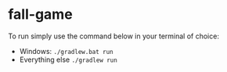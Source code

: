# fall-game

To run simply use the command below in your terminal of choice:

- Windows: `./gradlew.bat run`
- Everything else `./gradlew run`
